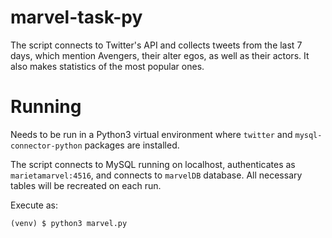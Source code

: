 # marvel-task-py
The script connects to Twitter's API and collects tweets from the last 7 days, which mention Avengers, their alter egos, as well as their actors. It also makes statistics of the most popular ones.

# Running
Needs to be run in a Python3 virtual environment where `twitter` and `mysql-connector-python` packages are installed.

The script connects to MySQL running on localhost, authenticates as `marietamarvel:4516`, and connects to `marvelDB` database. All necessary tables will be recreated on each run.

Execute as:
```
(venv) $ python3 marvel.py
```
